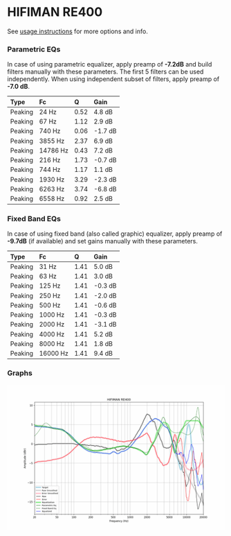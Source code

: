 # HIFIMAN RE400
See [usage instructions](https://github.com/jaakkopasanen/AutoEq#usage) for more options and info.

### Parametric EQs
In case of using parametric equalizer, apply preamp of **-7.2dB** and build filters manually
with these parameters. The first 5 filters can be used independently.
When using independent subset of filters, apply preamp of **-7.0 dB**.

| Type    | Fc       |    Q | Gain    |
|:--------|:---------|:-----|:--------|
| Peaking | 24 Hz    | 0.52 | 4.8 dB  |
| Peaking | 67 Hz    | 1.12 | 2.9 dB  |
| Peaking | 740 Hz   | 0.06 | -1.7 dB |
| Peaking | 3855 Hz  | 2.37 | 6.9 dB  |
| Peaking | 14786 Hz | 0.43 | 7.2 dB  |
| Peaking | 216 Hz   | 1.73 | -0.7 dB |
| Peaking | 744 Hz   | 1.17 | 1.1 dB  |
| Peaking | 1930 Hz  | 3.29 | -2.3 dB |
| Peaking | 6263 Hz  | 3.74 | -6.8 dB |
| Peaking | 6558 Hz  | 0.92 | 2.5 dB  |

### Fixed Band EQs
In case of using fixed band (also called graphic) equalizer, apply preamp of **-9.7dB**
(if available) and set gains manually with these parameters.

| Type    | Fc       |    Q | Gain    |
|:--------|:---------|:-----|:--------|
| Peaking | 31 Hz    | 1.41 | 5.0 dB  |
| Peaking | 63 Hz    | 1.41 | 3.0 dB  |
| Peaking | 125 Hz   | 1.41 | -0.3 dB |
| Peaking | 250 Hz   | 1.41 | -2.0 dB |
| Peaking | 500 Hz   | 1.41 | -0.6 dB |
| Peaking | 1000 Hz  | 1.41 | -0.3 dB |
| Peaking | 2000 Hz  | 1.41 | -3.1 dB |
| Peaking | 4000 Hz  | 1.41 | 5.2 dB  |
| Peaking | 8000 Hz  | 1.41 | 1.8 dB  |
| Peaking | 16000 Hz | 1.41 | 9.4 dB  |

### Graphs
![](./HIFIMAN%20RE400.png)